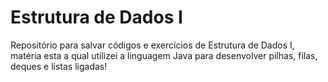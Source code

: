 # Estrutura de Dados I

Repositório para salvar códigos e exercícios de Estrutura de Dados I, matéria esta a qual utilizei a linguagem Java para desenvolver pilhas, filas, deques e listas ligadas!